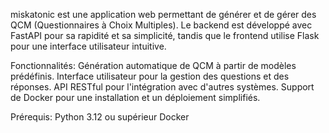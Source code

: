 miskatonic est une application web permettant de générer et de gérer des QCM (Questionnaires à Choix Multiples). Le backend est développé avec FastAPI pour sa rapidité et sa simplicité, 
tandis que le frontend utilise Flask pour une interface utilisateur intuitive.

Fonctionnalités:
Génération automatique de QCM à partir de modèles prédéfinis.
Interface utilisateur pour la gestion des questions et des réponses.
API RESTful pour l'intégration avec d'autres systèmes.
Support de Docker pour une installation et un déploiement simplifiés.

Prérequis:
Python 3.12 ou supérieur
Docker
